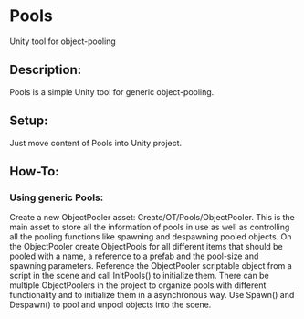 # Pools
Unity tool for object-pooling

## Description:
Pools is a simple Unity tool for generic object-pooling.

## Setup:
Just move content of Pools into Unity project.

## How-To:

### Using generic Pools:

Create a new ObjectPooler asset: Create/OT/Pools/ObjectPooler. This is the main asset to store all the information of pools in use as well as controlling all the pooling functions like spawning and despawning pooled objects. On the ObjectPooler create ObjectPools for all different items that should be pooled with a name, a reference to a prefab and the pool-size and spawning parameters. Reference the ObjectPooler scriptable object from a script in the scene and call InitPools() to initialize them. There can be multiple ObjectPoolers in the project to organize pools with different functionality and to initialize them in a asynchronous way. Use Spawn() and Despawn() to pool and unpool objects into the scene.
